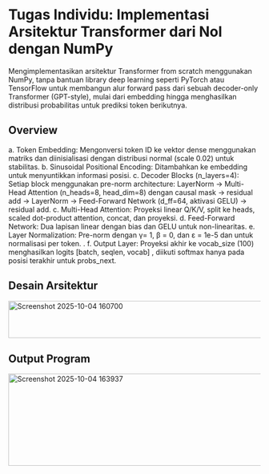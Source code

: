 # **Tugas Individu: Implementasi Arsitektur Transformer dari Nol dengan NumPy** </br>
Mengimplementasikan arsitektur Transformer from scratch menggunakan NumPy, tanpa bantuan library deep learning seperti PyTorch atau TensorFlow untuk membangun alur forward pass dari sebuah decoder-only Transformer (GPT-style), mulai dari embedding hingga menghasilkan distribusi probabilitas untuk prediksi token berikutnya.

## Overview
a. Token Embedding: Mengonversi token ID ke vektor dense menggunakan matriks dan diinisialisasi dengan distribusi normal (scale 0.02) untuk stabilitas. 
b. Sinusoidal Positional Encoding: Ditambahkan ke embedding untuk menyuntikkan informasi posisi. 
c. Decoder Blocks (n_layers=4): Setiap block menggunakan pre-norm architecture: LayerNorm → Multi-Head Attention (n_heads=8, head_dim=8) dengan causal mask → residual add → LayerNorm → Feed-Forward Network (d_ff=64, aktivasi GELU) → residual add. 
c. Multi-Head Attention: Proyeksi linear Q/K/V, split ke heads, scaled dot-product attention, concat, dan proyeksi.
d. Feed-Forward Network: Dua lapisan linear dengan bias dan GELU untuk non-linearitas. 
e. Layer Normalization: Pre-norm dengan γ= 1, β = 0, dan ε = 1e-5 dan untuk normalisasi per token. . 
f. Output Layer: Proyeksi akhir ke vocab_size (100) menghasilkan logits [batch, seqlen, vocab] , diikuti softmax hanya pada posisi terakhir untuk probs_next.

## Desain Arsitektur </br>
<img width="860" height="74" alt="Screenshot 2025-10-04 160700" src="https://github.com/user-attachments/assets/45046db2-4f62-4ead-957a-53090f26fd43" />

## Output Program</br>
<img width="566" height="184" alt="Screenshot 2025-10-04 163937" src="https://github.com/user-attachments/assets/04238ec4-2ec8-45f5-be21-4822eb4fe4a0" />


